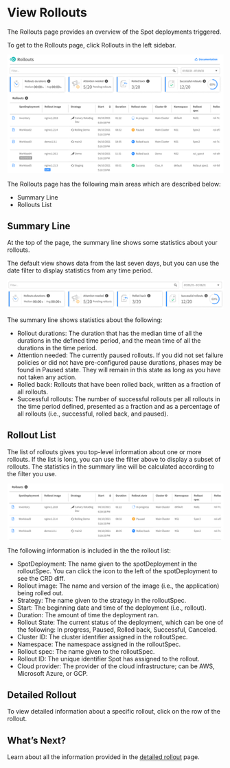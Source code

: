 <meta name="robots" content="noindex">

# View Rollouts

The Rollouts page provides an overview of the Spot deployments triggered.

To get to the Rollouts page, click Rollouts in the left sidebar.

<img src="/ocean-cd/_media/tutorials-rollouts-01.png" />

The Rollouts page has the following main areas which are described below:
- Summary Line
- Rollouts List

## Summary Line

At the top of the page, the summary line shows some statistics about your rollouts.

The default view shows data from the last seven days, but you can use the date filter to display statistics from any time period.

<img src="/ocean-cd/_media/tutorials-rollouts-02.png" />

The summary line shows statistics about the following:
- Rollout durations: The duration that has the median time of all the durations in the defined time period, and the mean time of all the durations in the time period.
- Attention needed: The currently paused rollouts. If you did not set failure policies or did not have pre-configured pause durations, phases may be found in Paused state. They will remain in this state as long as you have not taken any action.
- Rolled back: Rollouts that have been rolled back, written as a fraction of all rollouts.
- Successful rollouts: The number of successful rollouts per all rollouts in the time period defined, presented as a fraction and as a percentage of all rollouts (i.e., successful, rolled back, and paused).

## Rollout List

 The list of rollouts gives you top-level information about one or more rollouts. If the list is long, you can use the filter above to display a subset of rollouts. The statistics in the summary line will be calculated according to the filter you use.

<img src="/ocean-cd/_media/tutorials-rollouts-03.png" />

The following information is included in the the rollout list:
- SpotDeployment: The name given to the spotDeployment in the rolloutSpec. You can click the icon to the left of the spotDeployment to see the CRD diff.
- Rollout image: The name and version of the image (i.e., the application) being rolled out.
- Strategy: The name given to the strategy in the rolloutSpec.
- Start: The beginning date and time of the deployment (i.e., rollout).
- Duration: The amount of time the deployment ran.
- Rollout State: The current status of the deployment, which can be one of the following: In progress, Paused, Rolled back, Successful, Canceled.
- Cluster ID: The cluster identifier assigned in the rolloutSpec.
- Namespace: The namespace assigned in the rolloutSpec.
- Rollout spec: The name given to the rolloutSpec.
- Rollout ID: The unique identifier Spot has assigned to the rollout.
- Cloud provider: The provider of the cloud infrastructure; can be AWS, Microsoft Azure, or GCP.

## Detailed Rollout

To view detailed information about a specific rollout, click on the row of the rollout.

## What’s Next?

Learn about all the information provided in the [detailed rollout](ocean-cd/tutorials/detailed-rollout/) page.
